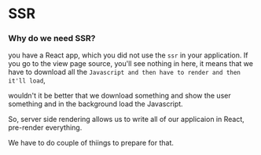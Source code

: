 # SSR

### Why do we need SSR?

you have a React app, which you did not use the `ssr` in your application. If you go to the view page source, you'll see nothing in here, it means that we have to download all the `Javascript and then have to render and then it'll load`,

wouldn't it be better that we download something and show the user something and in the background load the Javascript.

So, server side rendering allows us to write all of our applicaion in React, pre-render everything.

We have to do couple of thiings to prepare for that.
